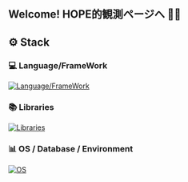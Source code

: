 ## Welcome! HOPE的観測ページへ :t-rex::boom: 

## :gear:  Stack

### :computer: Language/FrameWork 
[![Language/FrameWork ](https://skillicons.dev/icons?i=html,css,js,ts,nodejs,react,next,php,laravel&perline=6)](https://skillicons.dev)
### :books: Libraries 
[![Libraries](https://skillicons.dev/icons?i=redux,threejs,tailwind,mui&perline=6)](https://skillicons.dev)


### :bar_chart: OS / Database / Environment 
[![OS](https://skillicons.dev/icons?i=linux,windows,apple,ubuntu,supabase,mysql,vscode,figma,postman,vercel,docker,npm,vite,git,github,bitbucket&perline=6)](https://skillicons.dev)

